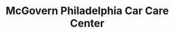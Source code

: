 ---
title: "McGovern Philadelphia Car Care Center"
url: /philadelphia/mcgovern-philadelphia-car-care-center/
shop: Autowerkstatt
---